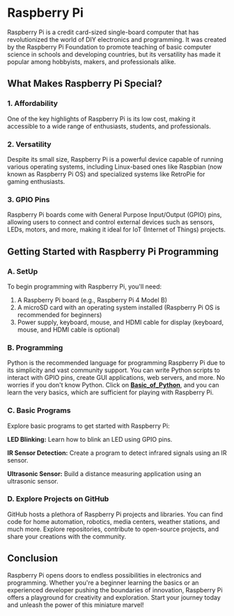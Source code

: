 # Raspberry Pi

Raspberry Pi is a credit card-sized single-board computer that has revolutionized the world of DIY electronics and programming. It was created by the Raspberry Pi Foundation to promote teaching of basic computer science in schools and developing countries, but its versatility has made it popular among hobbyists, makers, and professionals alike.

## What Makes Raspberry Pi Special?
### 1. Affordability
One of the key highlights of Raspberry Pi is its low cost, making it accessible to a wide range of enthusiasts, students, and professionals.

### 2. Versatility
Despite its small size, Raspberry Pi is a powerful device capable of running various operating systems, including Linux-based ones like Raspbian (now known as Raspberry Pi OS) and specialized systems like RetroPie for gaming enthusiasts.

### 3. GPIO Pins
Raspberry Pi boards come with General Purpose Input/Output (GPIO) pins, allowing users to connect and control external devices such as sensors, LEDs, motors, and more, making it ideal for IoT (Internet of Things) projects.

## Getting Started with Raspberry Pi Programming

### A. SetUp
To begin programming with Raspberry Pi, you'll need:

1. A Raspberry Pi board (e.g., Raspberry Pi 4 Model B)
2. A microSD card with an operating system installed (Raspberry Pi OS is recommended for beginners)
3. Power supply, keyboard, mouse, and HDMI cable for display (keyboard, mouse, and HDMI cable is optional)

### B. Programming

Python is the recommended language for programming Raspberry Pi due to its simplicity and vast community support. You can write Python scripts to interact with GPIO pins, create GUI applications, web servers, and more.
No worries if you don't know Python. Click on [**Basic_of_Python**](https://github.com/Sathyamurthyskamat/Basic_of_Python/tree/main), and you can learn the very basics, which are sufficient for playing with Raspberry Pi.

### C. Basic Programs
Explore basic programs to get started with Raspberry Pi:

**LED Blinking:** Learn how to blink an LED using GPIO pins.

**IR Sensor Detection:** Create a program to detect infrared signals using an IR sensor.

**Ultrasonic Sensor:** Build a distance measuring application using an ultrasonic sensor.

### D. Explore Projects on GitHub
GitHub hosts a plethora of Raspberry Pi projects and libraries. You can find code for home automation, robotics, media centers, weather stations, and much more. Explore repositories, contribute to open-source projects, and share your creations with the community.

## Conclusion
Raspberry Pi opens doors to endless possibilities in electronics and programming. Whether you're a beginner learning the basics or an experienced developer pushing the boundaries of innovation, Raspberry Pi offers a playground for creativity and exploration. Start your journey today and unleash the power of this miniature marvel!

